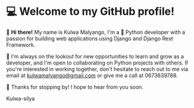 # **💻 Welcome to my GitHub profile!**

👋 **Hi there!** My name is Kulwa Malyango, I'm a 🐍 Python developer with a passion for building web applications using Django and Django Rest Framework.

🌱 I'm always on the lookout for new opportunities to learn and grow as a developer, and I'm open to collaborating on Python projects with others. If you're interested in working together, don't hesitate to reach out to me via email at kulwamalyango@gmail.com or give me a call at 0673639788.

🙏 Thanks for stopping by! I hope to hear from you soon.


Kulwa-silya

<!---
Kulwa-silya/Kulwa-silya is a ✨ special ✨ repository because its `README.md` (this file) appears on your GitHub profile.
You can click the Preview link to take a look at your changes.
--->
